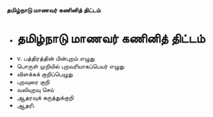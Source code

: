 **தமிழ்நாடு மாணவர் கணினித் திட்டம்**
- # தமிழ்நாடு மாணவர் கணினித் திட்டம்
- v. பத்திரத்தின் பின்புறம் எழுது
- பொருள் முறியில் புறவரியாகப்பெயர் எழுது
- விளக்கக் குறிப்பெழுது
- புறவுரை குறி
- வலியுறவு செய்
- ஆதரவுக் கருத்துக்குறி
- ஆதரி.

